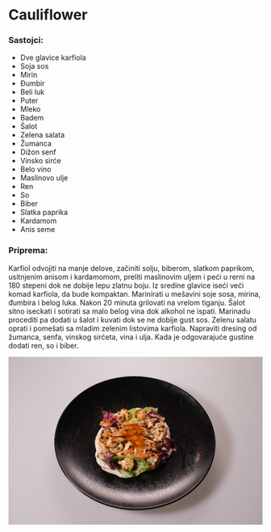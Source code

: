 # Cauliflower

### Sastojci: 
- Dve glavice karfiola
- Soja sos
- Mirin
- Đumbir
- Beli luk
- Puter
- Mleko
- Badem
- Šalot
- Zelena salata
- Žumanca
- Dižon senf
- Vinsko sirće
- Belo vino
- Maslinovo ulje
- Ren
- So
- Biber
- Slatka paprika
- Kardamom
- Anis seme

### Priprema:
Karfiol odvojiti na manje delove, začiniti solju, biberom, slatkom paprikom, usitnjenim anisom i kardamomom, preliti maslinovim uljem i peći u rerni na 180 stepeni dok ne dobije lepu zlatnu boju.
Iz sredine glavice iseći veći komad karfiola, da bude kompaktan. Marinirati u mešavini soje sosa, mirina, đumbira i belog luka. Nakon 20 minuta grilovati na vrelom tiganju. 
Šalot sitno iseckati i sotirati sa malo belog vina dok alkohol ne ispati. Marinadu procediti pa dodati u šalot i kuvati dok se ne dobije gust sos.
Zelenu salatu oprati i pomešati sa mladim zelenim listovima karfiola. Napraviti dresing od žumanca, senfa, vinskog sirćeta, vina i ulja. Kada je odgovarajuće gustine dodati ren, so i biber. 

![](slike/Cauliflower.jpg)

